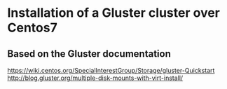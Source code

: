 # Installation of a Gluster cluster over Centos7 


## Based on the Gluster documentation

https://wiki.centos.org/SpecialInterestGroup/Storage/gluster-Quickstart
http://blog.gluster.org/multiple-disk-mounts-with-virt-install/

